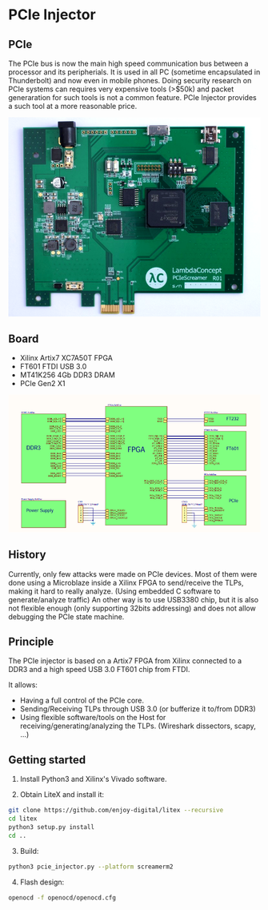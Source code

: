# PCIe Injector


## PCIe
The PCIe bus is now the main high speed communication bus between a processor and its peripherials. It is used in all PC (sometime encapsulated in Thunderbolt) and now even in mobile phones.
Doing security research on PCIe systems can requires very expensive tools (>$50k) and packet generaration for such tools is not
a common feature. PCIe Injector provides a such tool at a more reasonable price.

![Global architecture](doc/board.png)

## Board
- Xilinx Artix7 XC7A50T FPGA
- FT601 FTDI USB 3.0
- MT41K256 4Gb DDR3 DRAM
- PCIe Gen2 X1

![Global architecture](doc/architecture.png)


## History
Currently, only few attacks were made on PCIe devices. Most of them were done using a Microblaze inside a Xilinx FPGA to send/receive the TLPs, making it hard to really analyze. (Using embedded C software to generate/analyze traffic) An other way is to use USB3380 chip, but it is also not flexible enough (only supporting 32bits addressing) and does not allow debugging the PCIe state machine.

## Principle

The PCIe injector is based on a Artix7 FPGA from Xilinx connected to a DDR3 and a high speed USB 3.0 FT601 chip from FTDI.

It allows:
- Having a full control of the PCIe core.
- Sending/Receiving TLPs through USB 3.0 (or bufferize it to/from DDR3)
- Using flexible software/tools on the Host for receiving/generating/analyzing the TLPs. (Wireshark dissectors, scapy, ...)

## Getting started

1. Install Python3 and Xilinx's Vivado software.

2. Obtain LiteX and install it:
```bash
git clone https://github.com/enjoy-digital/litex --recursive
cd litex
python3 setup.py install
cd ..
 ```

3. Build:
```bash
python3 pcie_injector.py --platform screamerm2
  ```

4. Flash design:
```bash
openocd -f openocd/openocd.cfg
```

